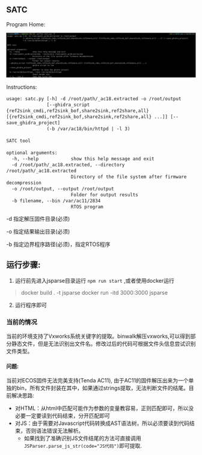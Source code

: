 ## SATC

Program Home:

![home](./img/satc.png)


Instructions:
```
usage: satc.py [-h] -d /root/path/_ac18.extracted -o /root/output
               [--ghidra_script {ref2sink_cmdi,ref2sink_bof,share2sink,ref2share,all} [{ref2sink_cmdi,ref2sink_bof,share2sink,ref2share,all} ...]] [--save_ghidra_project]
               (-b /var/ac18/bin/httpd | -l 3)

SATC tool

optional arguments:
  -h, --help            show this help message and exit
  -d /root/path/_ac18.extracted, --directory /root/path/_ac18.extracted
                        Directory of the file system after firmware decompression
  -o /root/output, --output /root/output
                        Folder for output results
  -b filename, --bin /var/ac11/2834
                        RTOS program
```



-d 指定解压固件目录(必须)

-o 指定结果输出目录(必须)

-b 指定边界程序路径(必须)，指定RTOS程序


## 运行步骤:

1. 运行前先进入jsparse目录运行 `npm run start` ,或者使用docker运行
> docker build . -t jsparse
> docker run -itd 3000:3000 jsparse

2. 运行程序即可


### 当前的情况


当前的环境支持了Vxworks系统关键字的提取。binwalk解压vxworks,可以得到部分静态文件，但是无法识别出文件名。修改过后的代码可根据文件头信息尝试识别文件类型。


#### 问题:
当前对ECOS固件无法完美支持(Tenda AC11), 由于AC11的固件解压出来为一个单独的bin，所有文件封装在其中，如果通过strings提取，无法判断文件的结尾。目前解决思路:
- 对HTML：从html中匹配可能作为参数的变量教容易，正则匹配即可，所以没必要一定要读到代码结束，分开匹配即可
- 对JS：由于需要对Javascript代码转换成AST语法树，所以必须要读到代码结束，否则语法错误无法解析。
  - 如果找到了准确识别JS文件结尾的方法可直接调用`JSParser.parse_js_str(code="JS代码")`即可提取.
